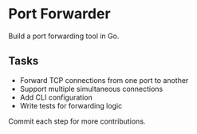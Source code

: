 # Port Forwarder

Build a port forwarding tool in Go.

## Tasks
- Forward TCP connections from one port to another
- Support multiple simultaneous connections
- Add CLI configuration
- Write tests for forwarding logic

Commit each step for more contributions.
